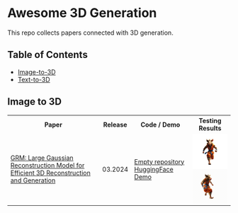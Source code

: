 # Awesome 3D Generation

This repo collects papers connected with 3D generation.

## Table of Contents
- [Image-to-3D](#image-to-3d)
- [Text-to-3D](#text-to-3d)

## Image to 3D



<table>
  <tr>
    <th>Paper</th>
    <th>Release</th>
    <th>Code / Demo</th>
	<th>Testing Results</th>
  </tr>
  <tr>
    <td><a href="https://arxiv.org/abs/2403.14621">GRM: Large Gaussian Reconstruction Model for Efficient 3D Reconstruction and Generation</a> </td>
    <td>03.2024</td>
    <td><a href="https://github.com/justimyhxu/GRM?tab=readme-ov-file">Empty repository</a> 
	<a href="https://huggingface.co/spaces/GRM-demo/GRM">HuggingFace Demo</a></td>
	<td>
		<div id="row">
			<img align="left" src="assets/GRM/dreamcraft3d_00.png" width="100" />  <img align="right" src="assets/GRM/gs.gif" width="100" /> 
		</div>
	</td>
  </tr>
</table>
